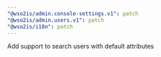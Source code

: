 ```yaml
---
"@wso2is/admin.console-settings.v1": patch
"@wso2is/admin.users.v1": patch
"@wso2is/i18n": patch
---
```


Add support to search users with default attributes
